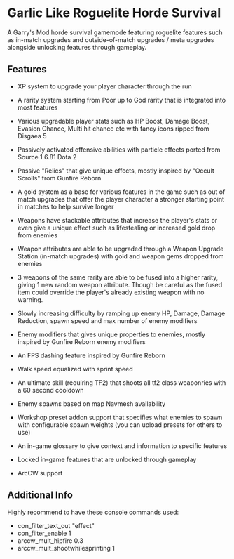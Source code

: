 
# Garlic Like Roguelite Horde Survival

A Garry's Mod horde survival gamemode featuring roguelite features such as in-match upgrades and outside-of-match upgrades / meta upgrades alongside unlocking features through gameplay.




## Features

- XP system to upgrade your player character through the run

- A rarity system starting from Poor up to God rarity that is integrated into most features

- Various upgradable player stats such as HP Boost, Damage Boost, Evasion Chance, Multi hit chance etc with fancy icons ripped from Disgaea 5

- Passively activated offensive abilities with particle effects ported from Source 1 6.81 Dota 2

- Passive "Relics" that give unique effects, mostly inspired by "Occult Scrolls" from Gunfire Reborn

- A gold system as a base for various features in the game such as out of match upgrades that offer the player character a stronger starting point in matches to help survive longer

- Weapons have stackable attributes that increase the player's stats or even give a unique effect such as lifestealing or increased gold drop from enemies

- Weapon attributes are able to be upgraded through a Weapon Upgrade Station (in-match upgrades) with gold and weapon gems dropped from enemies

- 3 weapons of the same rarity are able to be fused into a higher rarity, giving 1 new random weapon attribute. Though be careful as the fused item could override the player's already existing weapon with no warning.

- Slowly increasing difficulty by ramping up enemy HP, Damage, Damage Reduction, spawn speed and max number of enemy modifiers

- Enemy modifiers that gives unique properties to enemies, mostly inspired by Gunfire Reborn enemy modifiers 

- An FPS dashing feature inspired by Gunfire Reborn

- Walk speed equalized with sprint speed

- An ultimate skill (requiring TF2) that shoots all tf2 class weaponries with a 60 second cooldown

- Enemy spawns based on map Navmesh availability

- Workshop preset addon support that specifies what enemies to spawn with configurable spawn weights (you can upload presets for others to use)

- An in-game glossary to give context and information to specific features

- Locked in-game features that are unlocked through gameplay

- ArcCW support

## Additional Info

Highly recommend to have these console commands used:
- con_filter_text_out "effect"
- con_filter_enable 1
- arccw_mult_hipfire 0.3
- arccw_mult_shootwhilesprinting 1
